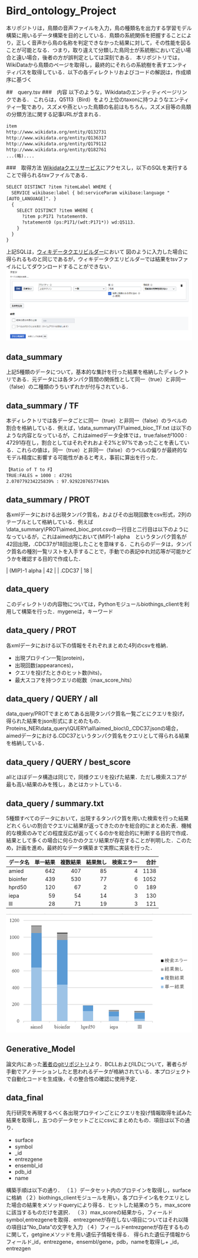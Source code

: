 # Bird_ontology_Project
本リポジトリは，鳥類の音声ファイルを入力，鳥の種類名を出力する学習モデル構築に用いるデータ構築を目的としている．鳥類の系統関係を把握することにより，正しく音声から鳥の名称を判定できなかった結果に対して，その性能を図ることが可能となる．つまり，取り違えて分類した鳥同士が系統樹において近い場合と遠い場合，後者の方が誤判定としては深刻である．
本リポジトリでは，WikiDataから鳥類のページを取得し，最終的にそれらの系統樹を表すエンティティパスを取得している．以下の各ディレクトリおよびコードの解説は，作成順序に基づく

##　query.tsv 
###　内容
以下のような，Wikidataのエンティティページリンクである．
これらは，Q5113（Bird）をより上位のtaxonに持つようなエンティティ一覧であり，スズメや燕といった鳥類の名前はもちろん，スズメ目等の鳥類の分類方法に関する記事URLが含まれる．
```
item
http://www.wikidata.org/entity/Q132731
http://www.wikidata.org/entity/Q136317
http://www.wikidata.org/entity/Q179112
http://www.wikidata.org/entity/Q182761
...(略)....
```
###　取得方法
[Wikidataクエリサービス](https://query.wikidata.org/)にアクセスし，以下のSQLを実行することで得られるtsvファイルである．

```
SELECT DISTINCT ?item ?itemLabel WHERE {
  SERVICE wikibase:label { bd:serviceParam wikibase:language "[AUTO_LANGUAGE]". }
  {
    SELECT DISTINCT ?item WHERE {
      ?item p:P171 ?statement0.
      ?statement0 (ps:P171/(wdt:P171*)) wd:Q5113.
    }
  }
}
```
上記SQLは，[ウィキデータクエリビルダー](https://query.wikidata.org/querybuilder/?uselang=ja)において
図のように入力した場合に得られるものと同じであるが，ウィキデータクエリビルダーでは結果をtsvファイルにしてダウンロードすることができない．
![image](README_img/wikidata_query_gui.png)


## data_summary 
上記5種類のデータについて，基本的な集計を行った結果を格納したディレクトリである．元データには各タンパク質間の関係性として同一（true）と非同一（false）の二種類のうちいずれかが付与されている．
	
## data_summary / TF
本ディレクトリでは各データごとに同一（true）と非同一（false）のラベルの割合を格納している．例えば，\data_summary\TF\aimed_bioc_TF.txt は以下のような内容となっているが，これはaimedデータ全体では，true:falseが1000 : 47291存在し，割合としてはそれぞれおよそ2%と97%であったことを表している．これらの値は，同一（true）と非同一（false）のラベルの偏りが最終的なモデル精度に影響する可能性があると考え，事前に算出を行った．
	
```
【Ratio of T to F】
TRUE:FALES = 1000 : 47291
2.070779234225839% : 97.92922076577416%
```



## data_summary / PROT
各xmlデータにおける出現タンパク質名，およびその出現回数をcsv形式，2列のテーブルとして格納している．例えば\data_summary\PROT\aimed_bioc_prot.csvの一行目と二行目は以下のようになっているが，これはaimed内において(MIP)-1 alpha　というタンパク質名が42回出現，.CDC37が18回出現したことを意味する．これらのデータは，タンパク質名の種別一覧リストを入手することで，手動での表記ゆれ対応等が可能かどうかを確認する目的で作成した．

| (MIP)-1 alpha      | 42      | 
| .CDC37      | 18       |


## data_query
このディレクトリの内容物については，Pythonモジュールbiothings_clientを利用して構築を行った．mygeneは，キーワード
## data_query / PROT
各xmlデータにおける以下の情報をそれぞれまとめた4列のcsvを格納．

+ 出現プロテイン一覧(protein)，
+ 出現回数(appearances)，
+ クエリを投げたときのヒット数(hits)，
+ 最大スコアを持つクエリの総数（max_score_hits）

##  data_query / QUERY / all
data_query/PROTでまとめてある出現タンパク質名一覧ごとにクエリを投げ，得られた結果をjson形式にまとめたもの．Proteins_NER\data_query\QUERY\all\aimed_bioc\0_.CDC37.jsonの場合，aimedデータにおける.CDC37というタンパク質名をクエリとして得られる結果を格納している．

## data_query / QUERY / best_score
allとほぼデータ構造は同じで，同様クエリを投げた結果．ただし検索スコアが最も高い結果のみを残し，あとはカットしている．

## data_query / summary.txt

5種類すべてのデータにおいて，出現するタンパク質を用いた検索を行った結果どれくらいの割合でクエリに結果が返ってきたのかを総合的にまとめた表．機械的な検索のみでどの程度反応が返ってくるのかを総合的に判断する目的で作成．結果として多くの場合に何らかのクエリ結果が存在することが判明した．このため，計画を進め，最終的なデータ構築まで実際に実装を行った．


| データ名 | 単一結果 | 複数結果 | 結果無し | 検索エラー | 合計 | 
| -------- | -------: | -------: | -------: | ---------: | ---: | 
| amied    | 642      | 407      | 85       | 4          | 1138 | 
| bioinfer | 439      | 530      | 77       | 6          | 1052 | 
| hprd50   | 120      | 67       | 2        | 0          | 189  | 
| iepa     | 59       | 54       | 14       | 3          | 130  | 
| lll      | 28       | 71       | 19       | 3          | 121  | 

![可視化グラフ](https://github.com/TRMT-Yuka/Protein_Named_Entity_Recognition_Project/blob/main/README_img/bar_graph_1.png)


## Generative_Model
論文内にあった[著者のgitリポジトリ](https://github.com/duttaprat/PPI_Generative)より．BCLLおよびILDについて，著者らが手動でアノテーションしたと思われるデータが格納されている．本プロジェクトで自動化コードを生成後，その整合性の確認に使用予定．

## data_final
先行研究を再現するべく各出現プロテインごとにクエリを投げ情報取得を試みた結果を取得し，五つのデータセットごとにcsvにまとめたもの．項目は以下の通り．

+ surface　
+ symbol
+ _id
+ entrezgene
+ ensembl_id
+ pdb_id
+ name
	
構築手順は以下の通り．
（１）データセット内のプロテインを取得し，surfaceに格納
（２）biothings_clientモジュールを用い，各プロテイン名をクエリとした場合の結果をメソッドqueryにより得る．ヒットした結果のうち，max_scoreに該当するものだけを選択．
（３）max_scoreの結果から，フィールドsymbol,entrezgeneを取得．entrezgeneが存在しない項目についてはそれ以降の項目は”No_Data”の文字を入力
（４）フィールドentrezgeneが存在するものに関して，getgineメソッドを用い遺伝子情報を得る．
得られた遺伝子情報からフィールド_id，entrezgene，ensembl/gene，pdb，nameを取得し+ _id，entrezgen

